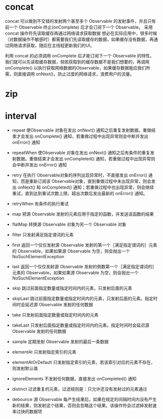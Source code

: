 # concat
concat 可以做到不交错的发射两个甚至多个 Observable 的发射事件，并且只有前一个 Observable 终止(onComplete) 后才会订阅下一个 Observable。
采用 concat 操作符先读取缓存再通过网络请求获取数据
想必在实际应用中，很多时候（对数据操作不敏感时）都需要我们先读取缓存的数据，如果缓存没有数据，再通过网络请求获取，随后在主线程更新我们的UI。

利用 concat 的必须调用 onComplete 后才能订阅下一个 Observable 的特性，我们就可以先读取缓存数据，倘若获取到的缓存数据不是我们想要的，再调用 onComplete() 以执行获取网络数据的Observable，如果缓存数据能应我们所需，则直接调用 onNext()，防止过度的网络请求，浪费用户的流量。

# zip

# interval

* repeat
使Observable 对象在发出 onNext() 通知之后重复发射数据。重做结束才会发出 onComplete() 通知，若重做过程中出现异常则会中断并发出 onError() 通知

* repeatWhen
使Observable 对象在发出 onNext() 通知之后有条件的重复发射数据。重做结束才会发出 onCompleted() 通知，若重做过程中出现异常则会中断并发出 onError() 通知

* retry
在执行 Observable对象的序列出现异常时，不直接发出 onError() 通知，而是重新订阅该 Observable对象，直到重做过程中未出现异常，则会发出 onNext() 和 onCompleted() 通知；若重做过程中也出现异常，则会继续重试，直到达到重试次数上限，超出次数后发出最新的 onError() 通知。

* retryWhen
有条件的执行重试

* map
把源 Observable 发射的元素应用于指定的函数，并发送该函数的结果

* flatMap
转换源 Observable 对象为另一个 Observable 对象

* filter
只发射满足指定谓词的元素

* first
返回一个仅仅发射源 Observable 发射的第一个［满足指定谓词的］元素的 Observable，如果如果源 Observable 为空，则会抛出一个 NoSuchElementException

* last
返回一个仅仅发射源 Observable 发射的倒数第一个［满足指定谓词的］元素的 Observable，如果如果源 Observable 为空，则会抛出一个 NoSuchElementException

* skip
跳过前面指定数量或指定时间内的元素，只发射后面的元素

* skipLast
跳过前面指定数量或指定时间内的元素，只发射后面的元素。指定时间时会延迟源 Observable 发射的任何数据

* take
只发射前面指定数量或指定时间内的元素

* takeLast
只发射后面指定数量或指定时间内的元素。指定时间时会延迟源 Observable 发射的任何数据

* sample
定期发射 Observable 发射的最后一条数据

* elementAt
只发射指定索引的元素

* elementAtOrDefault
只发射指定索引的元素，若该索引对应的元素不存在，则发射默认值

* ignoreElements
不发射任何数据，直接发出 onCompleted() 通知

* distinct
过滤重复的元素，过滤规则是：只允许还没有发射过的元素通过

* debounce
源 Observable 每产生结果后，如果在规定的间隔时间内没有产生新的结果，则发射这个结果，否则会忽略这个结果。该操作符会过滤掉发射速率过快的数据项

